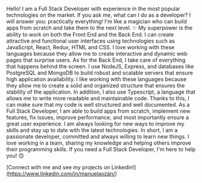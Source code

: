 Hello! I am a Full Stack Developer with experience in the most popular technologies on the market. If you ask me, what can I do as a developer? I will answer you: practically everything! I'm like a magician who can build apps from scratch and take them to the next level. ✨ My superpower is the ability to work on both the Front End and the Back End. I can create attractive and functional user interfaces using technologies such as JavaScript, React, Redux, HTML and CSS. I love working with these languages because they allow me to create interactive and dynamic web pages that surprise users. As for the Back End, I take care of everything that happens behind the screen. I use NodeJS, Express, and databases like PostgreSQL and MongoDB to build robust and scalable servers that ensure high application availability. I like working with these languages because they allow me to create a solid and organized structure that ensures the stability of the application. In addition, I also use Typescript, a language that allows me to write more readable and maintainable code. Thanks to this, I can make sure that my code is well structured and well documented. As a Full Stack Developer, I am able to build apps from scratch, implement new features, fix issues, improve performance, and most importantly ensure a great user experience. I am always looking for new ways to improve my skills and stay up to date with the latest technologies. In short, I am a passionate developer, committed and always willing to learn new things. I love working in a team, sharing my knowledge and helping others improve their programming skills. If you need a Full Stack Developer, I'm here to help you! 😊


[Connect with me and see my projects on Linkedin!] (https://www.linkedin.com/in/manuelaozán/)
